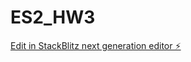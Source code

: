 # ES2_HW3

[Edit in StackBlitz next generation editor ⚡️](https://stackblitz.com/~/github.com/shivamlife/ES2_HW3)